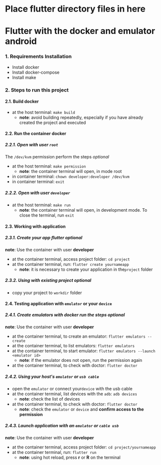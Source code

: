 # Place flutter directory files in here

# Flutter with the docker and emulator android

### 1. Requirements Installation
* Install docker
* Install docker-compose
* Install make

### 2.  Steps to run this project
#### 2.1. Build docker
* at the host terminal: `make build`
    * **note**: avoid building repeatedly, especially if you have already created the project and executed    

#### 2.2. Run the container docker
##### 2.2.1. Open with user `root` 
The `/dev/kvm` permission perform the steps *optional*
* at the host terminal: `make permission`
    * **note**: the container terminal will open, in mode root  
* in container terminal: `chown developer:developer /dev/kvm`
* in container terminal: `exit`
                                   
##### 2.2.2. Open with user `developer` 
* at the host terminal: `make run`
    * **note**: the container terminal will open, in development mode. To close the terminal, run `exit`

#### 2.3. Working with application
##### 2.3.1. Create your app flutter *optional*
**note**: Use the container with user **developer**
* at the container terminal, access project folder: `cd project`
* at the container terminal, run: `flutter create yournameapp`
    * **note**: it is necessary to create your application in the`project` folder

##### 2.3.2. Using with existing project *optional*
* copy your project to `workdir` folder 
     
#### 2.4. Testing application with `emulator` or your `device`       
##### 2.4.1. Create emulators with docker run the steps *optional*
**note**: Use the container with user **developer**
* at the container terminal, to create an emulator: `flutter emulators --create`
* at the container terminal, to list emulators: `flutter emulators`
* at the container terminal, to start emulator: `flutter emulators --launch <emulator id>`
    * **note**: if the emulator does not open, run the permission again
* at the container terminal, to check with doctor: `flutter doctor`

##### 2.4.2. Using your host's `emulator` or  `usb cable`
* open the `emulator` or connect your`device` with the  usb cable
* at the container terminal, list devices with the `adb`: `adb devices`
    * **note**: check the list of devices
* at the container terminal, to check with doctor: `flutter doctor`
    * **note**: check the `emulator` or `device` and **confirm access to the permission**
    
##### 2.4.3. Launch application with an `emulator` or `cable usb`
**note**: Use the container with user **developer**   
* at the container terminal, access project folder: `cd project/yournameapp`
* at the container terminal, run: `flutter run`
    * **note**: using hot reload, press **r** or **R** on the terminal
